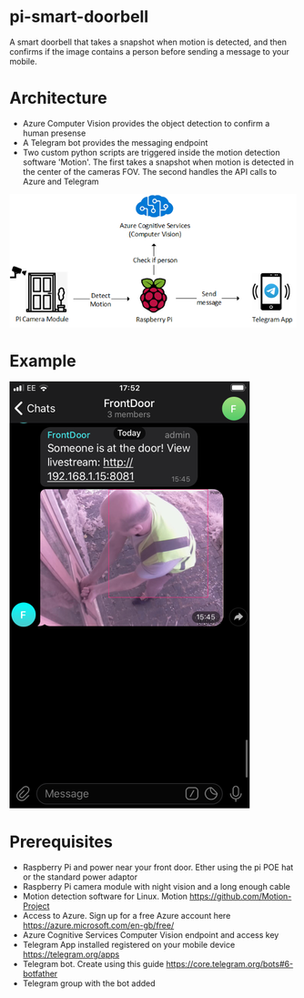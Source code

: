 # pi-smart-doorbell

A smart doorbell that takes a snapshot when motion is detected, and then confirms if the image contains a person before sending a message to your mobile. 

# Architecture
* Azure Computer Vision provides the object detection to confirm a human presense
* A Telegram bot provides the messaging endpoint
* Two custom python scripts are triggered inside the motion detection software 'Motion'. The first takes a snapshot when motion is detected in the center of the cameras FOV. The second handles the API calls to Azure and Telegram

![Image of components](https://github.com/SGGIRBS/pi-smart-doorbell/blob/master/images/smartcam.png)

# Example

![Example message](https://github.com/SGGIRBS/pi-smart-doorbell/blob/master/images/example-message-small.png)

# Prerequisites
* Raspberry Pi and power near your front door. Ether using the pi POE hat or the standard power adaptor
* Raspberry Pi camera module with night vision and a long enough cable 
* Motion detection software for Linux. Motion https://github.com/Motion-Project
* Access to Azure. Sign up for a free Azure account here https://azure.microsoft.com/en-gb/free/
* Azure Cognitive Services Computer Vision endpoint and access key
* Telegram App installed registered on your mobile device https://telegram.org/apps
* Telegram bot. Create using this guide https://core.telegram.org/bots#6-botfather
* Telegram group with the bot added
